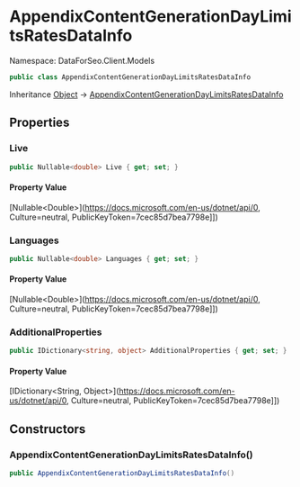 # AppendixContentGenerationDayLimitsRatesDataInfo

Namespace: DataForSeo.Client.Models

```csharp
public class AppendixContentGenerationDayLimitsRatesDataInfo
```

Inheritance [Object](https://docs.microsoft.com/en-us/dotnet/api/Object) → [AppendixContentGenerationDayLimitsRatesDataInfo](./AppendixContentGenerationDayLimitsRatesDataInfo.md)

## Properties

### **Live**

```csharp
public Nullable<double> Live { get; set; }
```

#### Property Value

[Nullable&lt;Double&gt;](https://docs.microsoft.com/en-us/dotnet/api/0, Culture=neutral, PublicKeyToken=7cec85d7bea7798e]])<br>

### **Languages**

```csharp
public Nullable<double> Languages { get; set; }
```

#### Property Value

[Nullable&lt;Double&gt;](https://docs.microsoft.com/en-us/dotnet/api/0, Culture=neutral, PublicKeyToken=7cec85d7bea7798e]])<br>

### **AdditionalProperties**

```csharp
public IDictionary<string, object> AdditionalProperties { get; set; }
```

#### Property Value

[IDictionary&lt;String, Object&gt;](https://docs.microsoft.com/en-us/dotnet/api/0, Culture=neutral, PublicKeyToken=7cec85d7bea7798e]])<br>

## Constructors

### **AppendixContentGenerationDayLimitsRatesDataInfo()**

```csharp
public AppendixContentGenerationDayLimitsRatesDataInfo()
```
